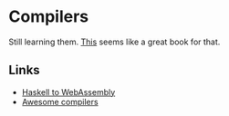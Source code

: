 # Compilers
Still learning them. [This](https://www.goodreads.com/book/show/703102.Compilers) seems like a great book for that.

## Links
- [Haskell to WebAssembly](https://github.com/tweag/asterius)
- [Awesome compilers](https://github.com/aalhour/awesome-compilers#readme)